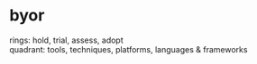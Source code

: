 # byor

rings: hold, trial, assess, adopt  
quadrant: tools, techniques, platforms, languages & frameworks